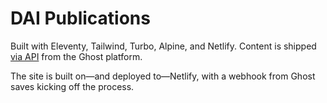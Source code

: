 # DAI Publications

Built with Eleventy, Tailwind, Turbo, Alpine, and Netlify. Content is shipped [via API](https://github.com/daviddarnes/eleventy-plugin-ghost) from the Ghost platform. 

The site is built on—and deployed to—Netlify, with a webhook from Ghost saves kicking off the process.


